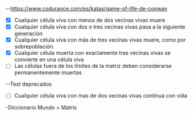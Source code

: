 --https://www.codurance.com/es/katas/game-of-life-de-conway

- [x] Cualquier célula viva con menos de dos vecinas vivas muere
- [X] Cualquier célula viva con dos o tres vecinas vivas pasa a la siguiente generación
- [x] Cualquier célula viva con más de tres vecinas vivas muere, como por sobrepoblación.
- [X] Cualquier célula muerta con exactamente tres vecinas vivas se convierte en una célula viva
- [ ] Las células fuera de los límites de la matriz deben considerarse permanentemente muertas

--Test deprecados
- [ ] Cualquier célula viva con mas de dos vecinas vivas continua con vida

-Diccionario
    Mundo = Matris